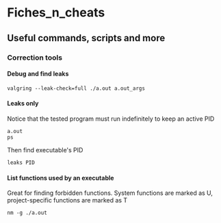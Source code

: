 # Fiches_n_cheats
## Useful commands, scripts and more

### Correction tools

#### Debug and find leaks
```
valgring --leak-check=full ./a.out a.out_args
```
#### Leaks only
Notice that the tested program must run indefinitely to keep an active PID
```
a.out
ps
```
Then find executable's PID
```
leaks PID
```
#### List functions used by an executable
Great for finding forbidden functions.
System functions are marked as U, project-specific functions are marked as T
```
nm -g ./a.out
```
